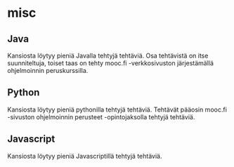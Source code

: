 # misc

## Java
Kansiosta löytyy pieniä Javalla tehtyjä tehtäviä. Osa tehtävistä on itse suunniteltuja, toiset taas on tehty mooc.fi -verkkosivuston järjestämällä ohjelmoinnin peruskurssilla.

## Python
Kansiosta löytyy pieniä pythonilla tehtyjä tehtäviä. Tehtävät pääosin mooc.fi -sivuston ohjelmoinnin perusteet -opintojaksolla tehtyjä tehtäviä.

## Javascript
Kansiosta löytyy pieniä Javascriptillä tehtyjä tehtäviä. 
